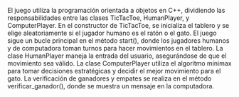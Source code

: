 El juego utiliza la programación orientada a objetos en C++, dividiendo las responsabilidades entre las clases TicTacToe, HumanPlayer, y ComputerPlayer. 
En el constructor de TicTacToe, se inicializa el tablero y se elige aleatoriamente si el jugador humano es el ratón o el gato. El juego sigue un bucle principal en el método start(), donde los jugadores humanos y de computadora toman turnos para hacer movimientos en el tablero.
La clase HumanPlayer maneja la entrada del usuario, asegurándose de que el movimiento sea válido. 
La clase ComputerPlayer utiliza el algoritmo minimax para tomar decisiones estratégicas y decidir el mejor movimiento para el gato.
La verificación de ganadores y empates se realiza en el método verificar_ganador(), donde se muestra un mensaje en la computadora.
